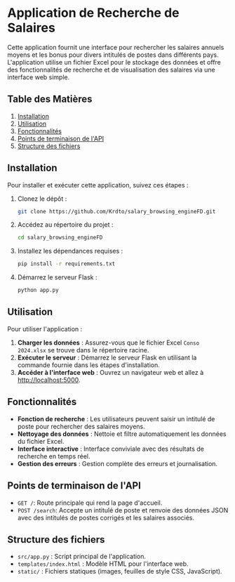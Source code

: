 # Application de Recherche de Salaires

Cette application fournit une interface pour rechercher les salaires annuels moyens et les bonus pour divers intitulés de postes dans différents pays. L'application utilise un fichier Excel pour le stockage des données et offre des fonctionnalités de recherche et de visualisation des salaires via une interface web simple.

## Table des Matières

1. [Installation](#installation)
2. [Utilisation](#utilisation)
3. [Fonctionnalités](#fonctionnalités)
4. [Points de terminaison de l'API](#points-de-terminaison-de-lapi)
5. [Structure des fichiers](#structure-des-fichiers)

## Installation

Pour installer et exécuter cette application, suivez ces étapes :

1. Clonez le dépôt :
   ```bash
   git clone https://github.com/Krdto/salary_browsing_engineFD.git
   ```
2. Accédez au répertoire du projet :
   ```bash
   cd salary_browsing_engineFD
   ```
3. Installez les dépendances requises :
   ```bash
   pip install -r requirements.txt
   ```
4. Démarrez le serveur Flask :
   ```bash
   python app.py
   ```
   
## Utilisation

Pour utiliser l'application :

1. **Charger les données** : Assurez-vous que le fichier Excel `Conso 2024.xlsx` se trouve dans le répertoire racine.
2. **Exécuter le serveur** : Démarrez le serveur Flask en utilisant la commande fournie dans les étapes d'installation.
3. **Accéder à l'interface web** : Ouvrez un navigateur web et allez à [http://localhost:5000](http://localhost:5000).

## Fonctionnalités

- **Fonction de recherche** : Les utilisateurs peuvent saisir un intitulé de poste pour rechercher des salaires moyens.
- **Nettoyage des données** : Nettoie et filtre automatiquement les données du fichier Excel.
- **Interface interactive** : Interface conviviale avec des résultats de recherche en temps réel.
- **Gestion des erreurs** : Gestion complète des erreurs et journalisation.

## Points de terminaison de l'API

- `GET /`: Route principale qui rend la page d'accueil.
- `POST /search`: Accepte un intitulé de poste et renvoie des données JSON avec des intitulés de postes corrigés et les salaires associés.

## Structure des fichiers

- `src/app.py` : Script principal de l'application.
- `templates/index.html` : Modèle HTML pour l'interface web.
- `static/` : Fichiers statiques (images, feuilles de style CSS, JavaScript).
